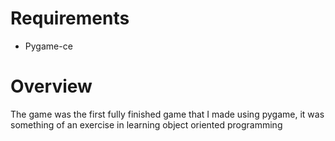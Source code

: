 # Requirements
- Pygame-ce

# Overview
The game was the first fully finished game that I made using pygame, it was something of an exercise in learning object oriented programming
